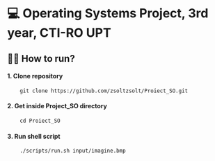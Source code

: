 # 💻 Operating Systems Project, 3rd year, CTI-RO UPT

## 🏃‍♀️ How to run?
#### 1. Clone repository 
```shell
    git clone https://github.com/zsoltzsolt/Proiect_SO.git
```
#### 2. Get inside Project_SO directory
```shell
    cd Proiect_SO
```

#### 3. Run shell script
```shell
    ./scripts/run.sh input/imagine.bmp
```


